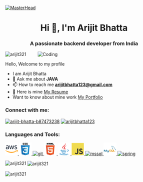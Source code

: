 [![MasterHead](https://www.horizont.com.hr/posao/backend-developer.gif)](https://arijit321.io)
<h1 align="center">Hi 👋, I'm Arijit Bhatta</h1>
<h3 align="center">A passionate backend developer from India</h3>
<img align="right" alt="Coding" width="400" src="https://camo.githubusercontent.com/cae12fddd9d6982901d82580bdf321d81fb299141098ca1c2d4891870827bf17/68747470733a2f2f6d69726f2e6d656469756d2e636f6d2f6d61782f313336302f302a37513379765349765f7430696f4a2d5a2e676966">

<p align="left"> <img src="https://komarev.com/ghpvc/?username=arijit321&label=Profile%20views&color=0e75b6&style=flat" alt="arijit321" /> </p>

  Hello, Welcome to my profile
- I am Arijit Bhatta
- 💬 Ask me about **JAVA**
- 📫 How to reach me **arijitbhatta123@gmail.com**
- 📄 Here is mine <a href="https://drive.google.com/file/d/1C-xbWdSqu-T6EKS3FVgs7_7FcTr-q9VX/view?usp=sharing">My Resume</a>
- Want to know about mine work <a href="https://arijit321.github.io/">My Portfolio</a>


<h3 align="left">Connect with me:</h3>
<p align="left">
<a href="https://linkedin.com/in/arijit-bhatta-b87473238" target="blank"><img align="center" src="https://raw.githubusercontent.com/rahuldkjain/github-profile-readme-generator/master/src/images/icons/Social/linked-in-alt.svg" alt="arijit-bhatta-b87473238" height="30" width="40" /></a>
<a href="https://www.hackerrank.com/arijitbhatta123" target="blank"><img align="center" src="https://raw.githubusercontent.com/rahuldkjain/github-profile-readme-generator/master/src/images/icons/Social/hackerrank.svg" alt="arijitbhatta123" height="30" width="40" /></a>
</p>

<h3 align="left">Languages and Tools:</h3>
<p align="left"> <a href="https://aws.amazon.com" target="_blank" rel="noreferrer"> <img src="https://raw.githubusercontent.com/devicons/devicon/master/icons/amazonwebservices/amazonwebservices-original-wordmark.svg" alt="aws" width="40" height="40"/> </a> <a href="https://www.w3schools.com/css/" target="_blank" rel="noreferrer"> <img src="https://raw.githubusercontent.com/devicons/devicon/master/icons/css3/css3-original-wordmark.svg" alt="css3" width="40" height="40"/> </a> <a href="https://git-scm.com/" target="_blank" rel="noreferrer"> <img src="https://www.vectorlogo.zone/logos/git-scm/git-scm-icon.svg" alt="git" width="40" height="40"/> </a> <a href="https://www.w3.org/html/" target="_blank" rel="noreferrer"> <img src="https://raw.githubusercontent.com/devicons/devicon/master/icons/html5/html5-original-wordmark.svg" alt="html5" width="40" height="40"/> </a> <a href="https://www.java.com" target="_blank" rel="noreferrer"> <img src="https://raw.githubusercontent.com/devicons/devicon/master/icons/java/java-original.svg" alt="java" width="40" height="40"/> </a> <a href="https://developer.mozilla.org/en-US/docs/Web/JavaScript" target="_blank" rel="noreferrer"> <img src="https://raw.githubusercontent.com/devicons/devicon/master/icons/javascript/javascript-original.svg" alt="javascript" width="40" height="40"/> </a> <a href="https://www.microsoft.com/en-us/sql-server" target="_blank" rel="noreferrer"> <img src="https://www.svgrepo.com/show/303229/microsoft-sql-server-logo.svg" alt="mssql" width="40" height="40"/> </a> <a href="https://www.mysql.com/" target="_blank" rel="noreferrer"> <img src="https://raw.githubusercontent.com/devicons/devicon/master/icons/mysql/mysql-original-wordmark.svg" alt="mysql" width="40" height="40"/> </a> <a href="https://spring.io/" target="_blank" rel="noreferrer"> <img src="https://www.vectorlogo.zone/logos/springio/springio-icon.svg" alt="spring" width="40" height="40"/> </a> </p>

<p><img align="left" src="https://github-readme-stats.vercel.app/api/top-langs?username=arijit321&show_icons=true&locale=en&layout=compact&theme=tokyonight" alt="arijit321" /></p>

<p>&nbsp;<img align="center" src="https://github-readme-stats.vercel.app/api?username=arijit321&show_icons=true&locale=en&theme=tokyonight" alt="arijit321" /></p>

<p><img align="center" src="https://github-readme-streak-stats.herokuapp.com/?user=arijit321&theme=tokyonight" alt="arijit321" /></p>
